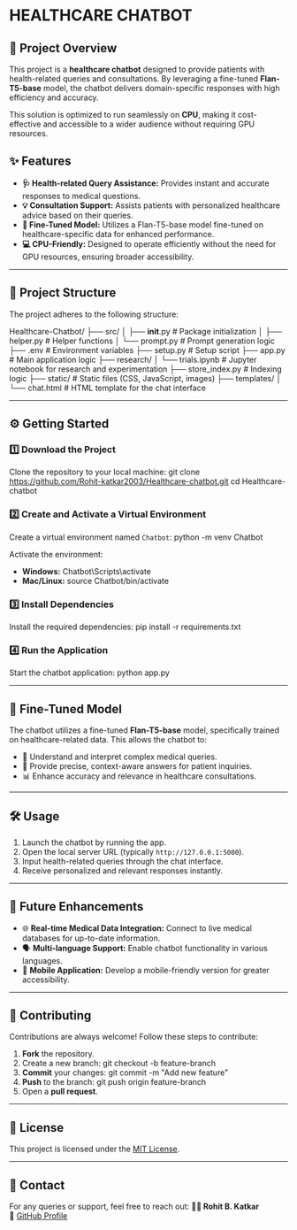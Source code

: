 
# **HEALTHCARE CHATBOT**

## **🚀 Project Overview**
This project is a **healthcare chatbot** designed to provide patients with health-related queries and consultations. By leveraging a fine-tuned **Flan-T5-base** model, the chatbot delivers domain-specific responses with high efficiency and accuracy. 

This solution is optimized to run seamlessly on **CPU**, making it cost-effective and accessible to a wider audience without requiring GPU resources.

## **✨ Features**
- **🩺 Health-related Query Assistance:** Provides instant and accurate responses to medical questions.
- **💡 Consultation Support:** Assists patients with personalized healthcare advice based on their queries.
- **🔧 Fine-Tuned Model:** Utilizes a Flan-T5-base model fine-tuned on healthcare-specific data for enhanced performance.
- **💻 CPU-Friendly:** Designed to operate efficiently without the need for GPU resources, ensuring broader accessibility.

---

## **📂 Project Structure**
The project adheres to the following structure:

Healthcare-Chatbot/
├── src/
│   ├── __init__.py        # Package initialization
│   ├── helper.py          # Helper functions
│   └── prompt.py          # Prompt generation logic
├── .env                   # Environment variables
├── setup.py               # Setup script
├── app.py                 # Main application logic
├── research/
│   └── trials.ipynb       # Jupyter notebook for research and experimentation
├── store_index.py         # Indexing logic
├── static/                # Static files (CSS, JavaScript, images)
├── templates/
│   └── chat.html          # HTML template for the chat interface

---

## **⚙️ Getting Started**

### **1️⃣ Download the Project**
Clone the repository to your local machine:
git clone https://github.com/Rohit-katkar2003/Healthcare-chatbot.git
cd Healthcare-chatbot

### **2️⃣ Create and Activate a Virtual Environment**
Create a virtual environment named `Chatbot`:
python -m venv Chatbot

Activate the environment:
- **Windows:**
  Chatbot\Scripts\activate
- **Mac/Linux:**
  source Chatbot/bin/activate

### **3️⃣ Install Dependencies**
Install the required dependencies:
pip install -r requirements.txt

### **4️⃣ Run the Application**
Start the chatbot application:
python app.py

---

## **🤖 Fine-Tuned Model**
The chatbot utilizes a fine-tuned **Flan-T5-base** model, specifically trained on healthcare-related data. This allows the chatbot to:
- 🧠 Understand and interpret complex medical queries.
- 🏥 Provide precise, context-aware answers for patient inquiries.
- 📊 Enhance accuracy and relevance in healthcare consultations.

---

## **🛠️ Usage**
1. Launch the chatbot by running the app.
2. Open the local server URL (typically `http://127.0.0.1:5000`).
3. Input health-related queries through the chat interface.
4. Receive personalized and relevant responses instantly.

---

## **🔮 Future Enhancements**
- 🌐 **Real-time Medical Data Integration:** Connect to live medical databases for up-to-date information.
- 🗣️ **Multi-language Support:** Enable chatbot functionality in various languages.
- 📱 **Mobile Application:** Develop a mobile-friendly version for greater accessibility.

---

## **🤝 Contributing**
Contributions are always welcome! Follow these steps to contribute:
1. **Fork** the repository.
2. Create a new branch:
git checkout -b feature-branch
3. **Commit** your changes:
git commit -m "Add new feature"
4. **Push** to the branch:
git push origin feature-branch
5. Open a **pull request**.

---

## **📜 License**
This project is licensed under the [MIT License](LICENSE).

---

## **📧 Contact**
For any queries or support, feel free to reach out:
**👨‍💻 Rohit B. Katkar**  
🔗 [GitHub Profile](https://github.com/Rohit-katkar2003)
```

